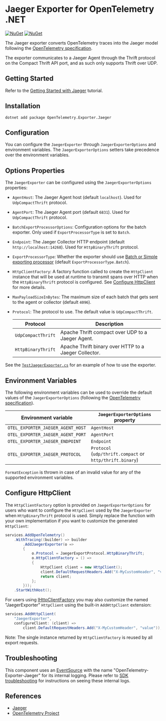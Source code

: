 # Jaeger Exporter for OpenTelemetry .NET

[![NuGet](https://img.shields.io/nuget/v/OpenTelemetry.Exporter.Jaeger.svg)](https://www.nuget.org/packages/OpenTelemetry.Exporter.Jaeger)
[![NuGet](https://img.shields.io/nuget/dt/OpenTelemetry.Exporter.Jaeger.svg)](https://www.nuget.org/packages/OpenTelemetry.Exporter.Jaeger)

The Jaeger exporter converts OpenTelemetry traces into the Jaeger model
following the [OpenTelemetry specification](https://github.com/open-telemetry/opentelemetry-specification/blob/main/specification/trace/sdk_exporters/jaeger.md).

The exporter communicates to a Jaeger Agent through the Thrift protocol on
the Compact Thrift API port, and as such only supports Thrift over UDP.

## Getting Started

Refer to the [Getting Started with
Jaeger](../../docs/trace/getting-started-jaeger/README.md) tutorial.

## Installation

```shell
dotnet add package OpenTelemetry.Exporter.Jaeger
```

## Configuration

You can configure the `JaegerExporter` through `JaegerExporterOptions`
and environment variables. The `JaegerExporterOptions` setters
take precedence over the environment variables.

## Options Properties

The `JaegerExporter` can be configured using the `JaegerExporterOptions`
properties:

* `AgentHost`: The Jaeger Agent host (default `localhost`). Used for
  `UdpCompactThrift` protocol.

* `AgentPort`: The Jaeger Agent port (default `6831`). Used for
  `UdpCompactThrift` protocol.

* `BatchExportProcessorOptions`: Configuration options for the batch exporter.
  Only used if `ExportProcessorType` is set to `Batch`.

* `Endpoint`: The Jaeger Collector HTTP endpoint (default
  `http://localhost:14268`). Used for `HttpBinaryThrift` protocol.

* `ExportProcessorType`: Whether the exporter should use [Batch or Simple
  exporting
  processor](https://github.com/open-telemetry/opentelemetry-specification/blob/main/specification/trace/sdk.md#built-in-span-processors)
  (default `ExportProcessorType.Batch`).

* `HttpClientFactory`: A factory function called to create the `HttpClient`
  instance that will be used at runtime to transmit spans over HTTP when the
  `HttpBinaryThrift` protocol is configured. See [Configure
  HttpClient](#configure-httpclient) for more details.

* `MaxPayloadSizeInBytes`: The maximum size of each batch that gets sent to the
  agent or collector (default `4096`).

* `Protocol`: The protocol to use. The default value is `UdpCompactThrift`.

  | Protocol         | Description                                           |
  |------------------|-------------------------------------------------------|
  |`UdpCompactThrift`| Apache Thrift compact over UDP to a Jaeger Agent.     |
  |`HttpBinaryThrift`| Apache Thrift binary over HTTP to a Jaeger Collector. |

See the [`TestJaegerExporter.cs`](../../examples/Console/TestJaegerExporter.cs)
for an example of how to use the exporter.

## Environment Variables

The following environment variables can be used to override the default
values of the `JaegerExporterOptions`
(following the [OpenTelemetry specification](https://github.com/open-telemetry/opentelemetry-specification/blob/main/specification/sdk-environment-variables.md#jaeger-exporter)).

| Environment variable              | `JaegerExporterOptions` property                          |
|-----------------------------------|-----------------------------------------------------------|
| `OTEL_EXPORTER_JAEGER_AGENT_HOST` | `AgentHost`                                               |
| `OTEL_EXPORTER_JAEGER_AGENT_PORT` | `AgentPort`                                               |
| `OTEL_EXPORTER_JAEGER_ENDPOINT`   | `Endpoint`                                                |
| `OTEL_EXPORTER_JAEGER_PROTOCOL`   | `Protocol` (`udp/thrift.compact` or `http/thrift.binary`) |

`FormatException` is thrown in case of an invalid value for any of the
supported environment variables.

## Configure HttpClient

The `HttpClientFactory` option is provided on `JaegerExporterOptions` for users
who want to configure the `HttpClient` used by the `JaegerExporter` when
`HttpBinaryThrift` protocol is used. Simply replace the function with your own
implementation if you want to customize the generated `HttpClient`:

```csharp
services.AddOpenTelemetry()
    .WithTracing((builder) => builder
        .AddJaegerExporter(o =>
        {
            o.Protocol = JaegerExportProtocol.HttpBinaryThrift;
            o.HttpClientFactory = () =>
            {
                HttpClient client = new HttpClient();
                client.DefaultRequestHeaders.Add("X-MyCustomHeader", "value");
                return client;
            };
        }));
    .StartWithHost();
```

For users using
[IHttpClientFactory](https://docs.microsoft.com/dotnet/architecture/microservices/implement-resilient-applications/use-httpclientfactory-to-implement-resilient-http-requests)
you may also customize the named "JaegerExporter" `HttpClient` using the
built-in `AddHttpClient` extension:

```csharp
services.AddHttpClient(
    "JaegerExporter",
    configureClient: (client) =>
        client.DefaultRequestHeaders.Add("X-MyCustomHeader", "value"));
```

Note: The single instance returned by `HttpClientFactory` is reused by all
export requests.

## Troubleshooting

This component uses an
[EventSource](https://docs.microsoft.com/dotnet/api/system.diagnostics.tracing.eventsource)
with the name "OpenTelemetry-Exporter-Jaeger" for its internal logging. Please
refer to [SDK troubleshooting](../OpenTelemetry/README.md#troubleshooting) for
instructions on seeing these internal logs.

## References

* [Jaeger](https://www.jaegertracing.io)
* [OpenTelemetry Project](https://opentelemetry.io/)
